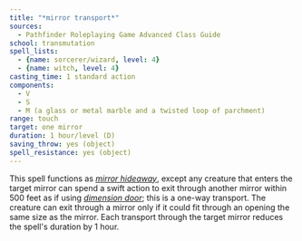 ```yaml
---
title: "*mirror transport*"
sources:
  - Pathfinder Roleplaying Game Advanced Class Guide
school: transmutation
spell_lists:
  - {name: sorcerer/wizard, level: 4}
  - {name: witch, level: 4}
casting_time: 1 standard action
components:
  - V
  - S
  - M (a glass or metal marble and a twisted loop of parchment)
range: touch
target: one mirror
duration: 1 hour/level (D)
saving_throw: yes (object)
spell_resistance: yes (object)
---
```


This spell functions as [*mirror hideaway*](/spells/mirror-hideaway/), except any creature that enters the target mirror can spend a swift action to exit through another mirror within 500 feet as if using [*dimension door*](/spells/dimension-door/); this is a one-way transport. The creature can exit through a mirror only if it could fit through an opening the same size as the mirror. Each transport through the target mirror reduces the spell's duration by 1 hour.

